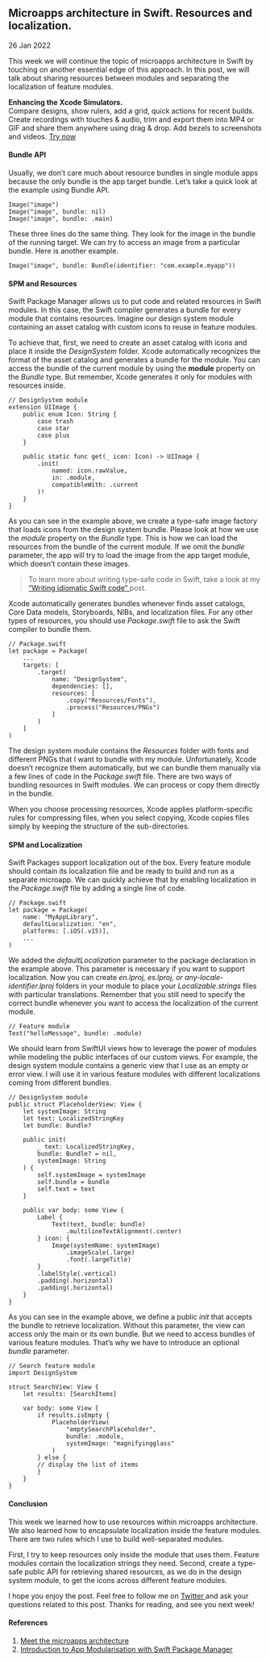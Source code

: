 ##  Microapps architecture in Swift. Resources and localization.

26 Jan 2022

This week we will continue the topic of microapps architecture in Swift by
touching on another essential edge of this approach. In this post, we will
talk about sharing resources between modules and separating the localization
of feature modules.

**Enhancing the Xcode Simulators.**  
Compare designs, show rulers, add a grid, quick actions for recent builds.
Create recordings with touches & audio, trim and export them into MP4 or GIF
and share them anywhere using drag & drop. Add bezels to screenshots and
videos. [ Try now ](https://gumroad.com/a/931293139/ftvbh)

####  Bundle API

Usually, we don’t care much about resource bundles in single module apps
because the only bundle is the app target bundle. Let’s take a quick look at
the example using Bundle API.

    
    
    Image("image")
    Image("image", bundle: nil)
    Image("image", bundle: .main)
    

These three lines do the same thing. They look for the image in the bundle of
the running target. We can try to access an image from a particular bundle.
Here is another example.

    
    
    Image("image", bundle: Bundle(identifier: "com.example.myapp"))
    

####  SPM and Resources

Swift Package Manager allows us to put code and related resources in Swift
modules. In this case, the Swift compiler generates a bundle for every module
that contains resources. Imagine our design system module containing an asset
catalog with custom icons to reuse in feature modules.

To achieve that, first, we need to create an asset catalog with icons and
place it inside the _DesignSystem_ folder. Xcode automatically recognizes the
format of the asset catalog and generates a bundle for the module. You can
access the bundle of the current module by using the **module** property on
the _Bundle_ type. But remember, Xcode generates it only for modules with
resources inside.

    
    
    // DesignSystem module
    extension UIImage {
        public enum Icon: String {
            case trash
            case star
            case plus
        }
    
        public static func get(_ icon: Icon) -> UIImage {
            .init(
                named: icon.rawValue,
                in: .module,
                compatibleWith: .current
            )!
        }
    }
    

As you can see in the example above, we create a type-safe image factory that
loads icons from the design system bundle. Please look at how we use the
_module_ property on the _Bundle_ type. This is how we can load the resources
from the bundle of the current module. If we omit the _bundle_ parameter, the
app will try to load the image from the app target module, which doesn’t
contain these images.

> To learn more about writing type-safe code in Swift, take a look at my [
> “Writing idiomatic Swift code” ](/2021/04/01/writing-idiomatic-swift-code/)
> post.

Xcode automatically generates bundles whenever finds asset catalogs, Core Data
models, Storyboards, NIBs, and localization files. For any other types of
resources, you should use _Package.swift_ file to ask the Swift compiler to
bundle them.

    
    
    // Package.swift
    let package = Package(
        ...
        targets: [
            .target(
                name: "DesignSystem",
                dependencies: [],
                resources: [
                    .copy("Resources/Fonts"),
                    .process("Resources/PNGs")
                ]
            )
        ]
    )
    

The design system module contains the _Resources_ folder with fonts and
different PNGs that I want to bundle with my module. Unfortunately, Xcode
doesn’t recognize them automatically, but we can bundle them manually via a
few lines of code in the _Package.swift_ file. There are two ways of bundling
resources in Swift modules. We can process or copy them directly in the
bundle.

When you choose processing resources, Xcode applies platform-specific rules
for compressing files, when you select copying, Xcode copies files simply by
keeping the structure of the sub-directories.

####  SPM and Localization

Swift Packages support localization out of the box. Every feature module
should contain its localization file and be ready to build and run as a
separate microapp. We can quickly achieve that by enabling localization in the
_Package.swift_ file by adding a single line of code.

    
    
    // Package.swift
    let package = Package(
        name: "MyAppLibrary",
        defaultLocalization: "en",
        platforms: [.iOS(.v15)],
        ...
    )
    

We added the _defaultLocalization_ parameter to the package declaration in the
example above. This parameter is necessary if you want to support
localization. Now you can create _en.lproj, es.lproj, or any-locale-
identifier.lproj_ folders in your module to place your _Localizable.strings_
files with particular translations. Remember that you still need to specify
the correct bundle whenever you want to access the localization of the current
module.

    
    
    // Feature module
    Text("helloMessage", bundle: .module)
    

We should learn from SwiftUI views how to leverage the power of modules while
modeling the public interfaces of our custom views. For example, the design
system module contains a generic view that I use as an empty or error view. I
will use it in various feature modules with different localizations coming
from different bundles.

    
    
    // DesignSystem module
    public struct PlaceholderView: View {
        let systemImage: String
        let text: LocalizedStringKey
        let bundle: Bundle?
    
        public init(
            _ text: LocalizedStringKey,
            bundle: Bundle? = nil,
            systemImage: String
        ) {
            self.systemImage = systemImage
            self.bundle = bundle
            self.text = text
        }
    
        public var body: some View {
            Label {
                Text(text, bundle: bundle)
                    .multilineTextAlignment(.center)
            } icon: {
                Image(systemName: systemImage)
                    .imageScale(.large)
                    .font(.largeTitle)
            }
            .labelStyle(.vertical)
            .padding(.horizontal)
            .padding(.horizontal)
        }
    }
    

As you can see in the example above, we define a public _init_ that accepts
the bundle to retrieve localization. Without this parameter, the view can
access only the main or its own bundle. But we need to access bundles of
various feature modules. That’s why we have to introduce an optional _bundle_
parameter.

    
    
    // Search feature module
    import DesignSystem
    
    struct SearchView: View {
        let results: [SearchItems]
        
        var body: some View {
            if results.isEmpty {
                PlaceholderView(
                    "emptySearchPlaceholder",
                    bundle: .module,
                    systemImage: "magnifyingglass"
                )
            } else {
            // display the list of items
            }
        }
    }
    

####  Conclusion

This week we learned how to use resources within microapps architecture. We
also learned how to encapsulate localization inside the feature modules. There
are two rules which I use to build well-separated modules.

First, I try to keep resources only inside the module that uses them. Feature
modules contain the localization strings they need. Second, create a type-safe
public API for retrieving shared resources, as we do in the design system
module, to get the icons across different feature modules.

I hope you enjoy the post. Feel free to follow me on [ Twitter
](https://twitter.com/mecid) and ask your questions related to this post.
Thanks for reading, and see you next week!

####  References

  1. [ Meet the microapps architecture ](https://increment.com/mobile/microapps-architecture/)
  2. [ Introduction to App Modularisation with Swift Package Manager ](https://holyswift.app/introduction-to-app-modularisation-with-swift-package-manager-a-tale-to-be-told)

